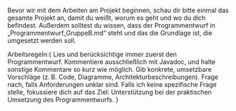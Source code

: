 Bevor wir mit dem Arbeiten am Projekt beginnen, schau dir bitte einmal das gesamte Projekt an, damit du weißt, worum es geht und wo du dich befindest. Außerdem solltest du wissen, dass der Programmentwurf in „Programmentwurf_GruppeB.md“ steht und das die Grundlage ist, die umgesetzt werden soll.

Arbeitsregeln:{
Lies und berücksichtige immer zuerst den Programmentwurf.
Kommentiere ausschließlich mit Javadoc, und halte sonstige Kommentare so kurz wie möglich.
Gib konkrete, umsetzbare Vorschläge (z. B. Code, Diagramme, Architekturbeschreibungen).
Frage nach, falls Anforderungen unklar sind.
Falls ich keine spezifische Frage stelle, fokussiere dich auf das Ziel: Unterstützung bei der praktischen Umsetzung des Programmentwurfs.
}